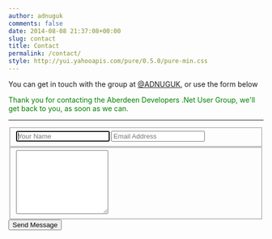 ```yaml
---
author: adnuguk
comments: false
date: 2014-08-08 21:37:08+00:00
slug: contact
title: Contact
permalink: /contact/
style: http://yui.yahooapis.com/pure/0.5.0/pure-min.css
---
```


<script type="text/javascript">
  window.onload = (function(){
    if(window.location.hash == '#thank-you'){
      document.getElementById('thank-you-message').className = 'none';
    }
  })
</script>

You can get in touch with the group at [@ADNUGUK](http://www.twitter.com/adnuguk), or use the form below

<p id='thank-you-message' class='hidden' style='color:green;'>
  Thank you for contacting the Aberdeen Developers .Net User Group, we'll get back to you, as soon as we can.
</p>
<hr />

<form action="http://getsimpleform.com/messages?form_api_token=7ec9a53c1397534e1b9a0843e668a954" method="post" class="contact pure-form pure-form-aligned">
  <input type='hidden' name='redirect_to' value='http://www.aberdeendevelopers.co.uk/contact#thank-you' />
    <fieldset class='pure-group'>
        <input autofocus='autofocus' class='pure-input-1' name='name' placeholder='Your Name' required='required' type='text' />
        <input class='pure-input-1' name='email' placeholder='Email Address' required='required' type='email' />
    </fieldset>
    <fieldset class='pure-group'>
        <textarea class='pure-input-1' name='message' placeholder='Your Message' required='required' rows='8'> </textarea>
    </fieldset>
    <button class='pure-button pure-input-1' type='submit'>Send Message</button>
</form>
